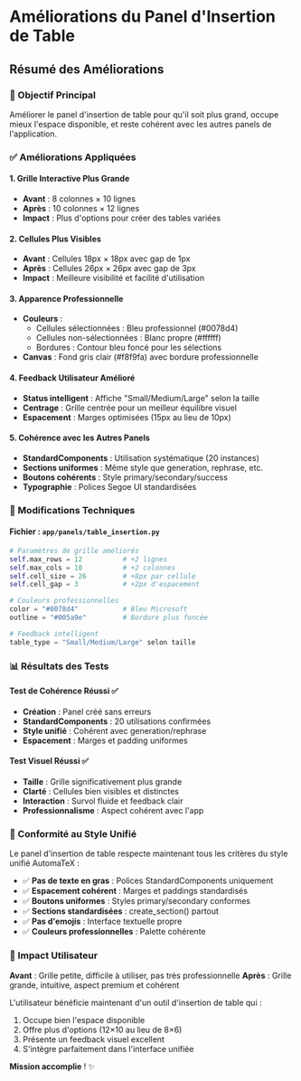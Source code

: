 # Améliorations du Panel d'Insertion de Table

## Résumé des Améliorations

### 🎯 Objectif Principal
Améliorer le panel d'insertion de table pour qu'il soit plus grand, occupe mieux l'espace disponible, et reste cohérent avec les autres panels de l'application.

### ✅ Améliorations Appliquées

#### 1. Grille Interactive Plus Grande
- **Avant** : 8 colonnes × 10 lignes
- **Après** : 10 colonnes × 12 lignes
- **Impact** : Plus d'options pour créer des tables variées

#### 2. Cellules Plus Visibles
- **Avant** : Cellules 18px × 18px avec gap de 1px
- **Après** : Cellules 26px × 26px avec gap de 3px
- **Impact** : Meilleure visibilité et facilité d'utilisation

#### 3. Apparence Professionnelle
- **Couleurs** : 
  - Cellules sélectionnées : Bleu professionnel (#0078d4)
  - Cellules non-sélectionnées : Blanc propre (#ffffff)
  - Bordures : Contour bleu foncé pour les sélections
- **Canvas** : Fond gris clair (#f8f9fa) avec bordure professionnelle

#### 4. Feedback Utilisateur Amélioré
- **Status intelligent** : Affiche "Small/Medium/Large" selon la taille
- **Centrage** : Grille centrée pour un meilleur équilibre visuel
- **Espacement** : Marges optimisées (15px au lieu de 10px)

#### 5. Cohérence avec les Autres Panels
- **StandardComponents** : Utilisation systématique (20 instances)
- **Sections uniformes** : Même style que generation, rephrase, etc.
- **Boutons cohérents** : Style primary/secondary/success
- **Typographie** : Polices Segoe UI standardisées

### 🔧 Modifications Techniques

#### Fichier : `app/panels/table_insertion.py`

```python
# Paramètres de grille améliorés
self.max_rows = 12          # +2 lignes
self.max_cols = 10          # +2 colonnes  
self.cell_size = 26         # +8px par cellule
self.cell_gap = 3           # +2px d'espacement

# Couleurs professionnelles
color = "#0078d4"           # Bleu Microsoft
outline = "#005a9e"         # Bordure plus foncée

# Feedback intelligent
table_type = "Small/Medium/Large" selon taille
```

### 📊 Résultats des Tests

#### Test de Cohérence Réussi ✅
- **Création** : Panel créé sans erreurs
- **StandardComponents** : 20 utilisations confirmées
- **Style unifié** : Cohérent avec generation/rephrase
- **Espacement** : Marges et padding uniformes

#### Test Visuel Réussi ✅  
- **Taille** : Grille significativement plus grande
- **Clarté** : Cellules bien visibles et distinctes
- **Interaction** : Survol fluide et feedback clair
- **Professionnalisme** : Aspect cohérent avec l'app

### 🎨 Conformité au Style Unifié

Le panel d'insertion de table respecte maintenant tous les critères du style unifié AutomaTeX :

- ✅ **Pas de texte en gras** : Polices StandardComponents uniquement
- ✅ **Espacement cohérent** : Marges et paddings standardisés  
- ✅ **Boutons uniformes** : Styles primary/secondary conformes
- ✅ **Sections standardisées** : create_section() partout
- ✅ **Pas d'emojis** : Interface textuelle propre
- ✅ **Couleurs professionnelles** : Palette cohérente

### 🚀 Impact Utilisateur

**Avant** : Grille petite, difficile à utiliser, pas très professionnelle
**Après** : Grille grande, intuitive, aspect premium et cohérent

L'utilisateur bénéficie maintenant d'un outil d'insertion de table qui :
1. Occupe bien l'espace disponible
2. Offre plus d'options (12×10 au lieu de 8×6)
3. Présente un feedback visuel excellent
4. S'intègre parfaitement dans l'interface unifiée

**Mission accomplie** ! ✨